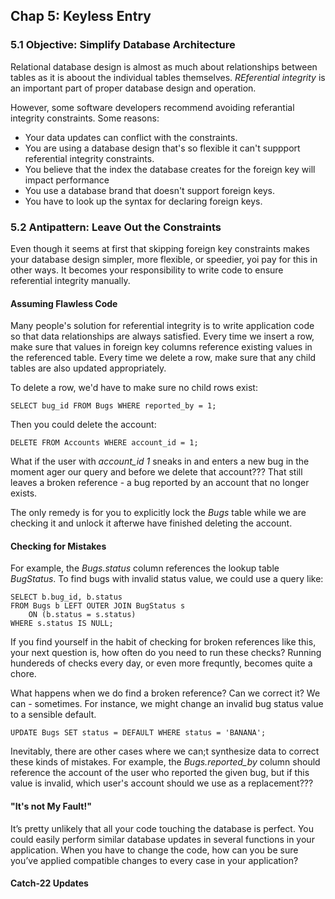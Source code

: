 ## Chap 5: Keyless Entry

### 5.1 Objective: Simplify Database Architecture

Relational database design is almost as much about relationships between tables as it is aboout the individual tables themselves. *REferential integrity* is an important part of proper database design and operation.

However, some software developers recommend avoiding referantial integrity constraints. Some reasons:

* Your data updates can conflict with the constraints.
* You are using a database design that's so flexible it can't suppport referential integrity constraints.
* You believe that the index the database creates for the foreign key will impact performance
* You use a database brand that doesn't support foreign keys.
* You have to look up the syntax for declaring foreign keys.

### 5.2 Antipattern: Leave Out the Constraints

Even though it seems at first that skipping foreign key constraints makes your database design simpler, more flexible, or speedier, yoi pay for this in other ways. It becomes your responsibility to write code to ensure referential integrity manually.

#### Assuming Flawless Code

Many people's solution for referential integrity is to write application code so that data relationships are always satisfied. Every time we insert a row, make sure that values in foreign key columns reference existing values in the referenced table. Every time we delete a row, make sure that any child tables are also updated appropriately. 

To delete a row, we'd have to make sure no child rows exist:
```
SELECT bug_id FROM Bugs WHERE reported_by = 1;
```

Then you could delete the account:
```
DELETE FROM Accounts WHERE account_id = 1;
```

What if the user with *account_id 1* sneaks in and enters a new bug in the moment ager our query and before we delete that account??? That still leaves a broken reference - a bug reported by an account that no longer exists.

The only remedy is for you to explicitly lock the *Bugs* table while we are checking it and unlock it afterwe have finished deleting the account.


#### Checking for Mistakes

For example, the *Bugs.status* column references the lookup table *BugStatus*. To find bugs with invalid status value, we could use a query like:

```
SELECT b.bug_id, b.status
FROM Bugs b LEFT OUTER JOIN BugStatus s
	ON (b.status = s.status)
WHERE s.status IS NULL;
```

If you find yourself in the habit of checking for broken references like this, your next question is, how often do you need to run these checks? Running hundereds of checks every day, or even more frequntly, becomes quite a chore.

What happens when we do find a broken reference? Can we correct it? We can - sometimes. For instance, we might change an invalid bug status value to a sensible default.

```
UPDATE Bugs SET status = DEFAULT WHERE status = 'BANANA';
```

Inevitably, there are other cases where we can;t synthesize data to correct these kinds of mistakes. For example, the *Bugs.reported_by* column should reference the account of the user who reported the given bug, but if this value is invalid, which user's account should we use as a replacement???


#### "It's not My Fault!"

It’s pretty unlikely that all your code touching the database is perfect. You could easily perform similar database updates in several functions in your application. When you have to change the code, how can you be sure you’ve applied compatible changes to every case in your application?

#### Catch-22 Updates












